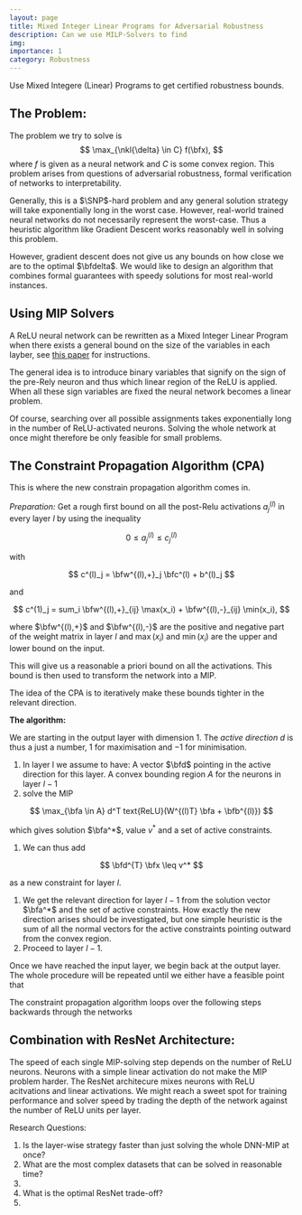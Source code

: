 ```yaml
---
layout: page
title: Mixed Integer Linear Programs for Adversarial Robustness
description: Can we use MILP-Solvers to find
img:
importance: 1
category: Robustness
---
```




Use Mixed Integere (Linear) Programs to get certified robustness bounds.


## The Problem:


The problem we try to solve is
$$
 \max_{\nkl{\delta} \in C} f(\bfx),
$$
where $f$ is given as a neural network and $C$ is some convex region. This problem arises from questions of adversarial robustness, formal verification of networks to interpretability.

Generally, this is a $\SNP$-hard problem and any general solution strategy will take exponentially long in the worst case. However, real-world trained neural networks do not necessarily represent the worst-case. Thus a heuristic algorithm like Gradient Descent works reasonably well in solving this problem.

However, gradient descent does not give us any bounds on how close we are to the optimal $\bfdelta$. We would like to design an algorithm that combines formal guarantees with speedy solutions for most real-world instances.

## Using MIP Solvers

A ReLU neural network can be rewritten as a Mixed Integer Linear Program when there exists a general bound on the size of the variables in each layber, see [this paper](https://arxiv.org/pdf/1712.06174.pdf) for instructions.

The general idea is to introduce binary variables that signify on the sign of the pre-Rely neuron and thus which linear region of the ReLU is applied. When all these sign variables are fixed the neural network becomes a linear problem.

Of course, searching over all possible assignments takes exponentially long in the number of ReLU-activated neurons. Solving the whole network at once might therefore be only feasible for small problems.

## The Constraint Propagation Algorithm (CPA)

This is where the new constrain propagation algorithm comes in.

*Preparation:*
Get a rough first bound on all the post-Relu activations $a^(l)_j$ in every layer $l$ by using the inequality

$$ 0 \leq a^(l)_j \leq c^(l)_j $$

with

$$
 c^(l)_j = \bfw^{(l),+}_j \bfc^(l) + b^(l)_j
$$

and

$$
c^(1)_j = sum_i \bfw^{(l),+}_{ij} \max(x_i) + \bfw^{(l),-}_{ij} \min(x_i),
$$

where $\bfw^{(l),+}$ and $\bfw^{(l),-}$ are the positive and negative part of the weight matrix in layer $l$ and $\max(x_i)$ and $\min(x_i)$ are the upper and lower bound on the input.

This will give us a reasonable a priori bound on all the activations. This bound is then used to transform the network into a MIP.

The idea of the CPA is to iteratively make these bounds tighter in the relevant direction.

**The algorithm:**

We are starting in the output layer with dimension 1. The *active direction* $d$ is thus a just a number, $1$ for maximisation and $-1$ for minimisation.

1. In layer l we assume to have:
    A vector $\bfd$ pointing in the active direction for this layer.
    A convex bounding region $A$ for the neurons in layer $l-1$
1. solve the MIP

$$
 \max_{\bfa \in A} d^T text{ReLU}(W^{(l)T} \bfa + \bfb^{(l)})
$$

which gives solution $\bfa^*$, value $v^*$ and a set of active constraints.
1. We can thus add

$$
 \bfd^{T} \bfx \leq v^*
$$

as a new constraint for layer $l$.
1. We get the relevant direction for layer $l-1$ from the solution vector $\bfa^*$ and the set of active constraints. How exactly the new direction arises should be investigated, but one simple heuristic is the sum of all the normal vectors for the active constraints pointing outward from the convex region.
1. Proceed to layer $l-1$.

Once we have reached the input layer, we begin back at the output layer. The whole procedure will be repeated until we either have a feasible point that



The constraint propagation algorithm loops over the following steps backwards through the networks




## Combination with ResNet Architecture:

The speed of each single MIP-solving step depends on the number of ReLU neurons. Neurons with a simple linear activation do not make the MIP problem harder. The ResNet architecure mixes neurons with ReLU acitvations and linear activations. We might reach a sweet spot for training performance and solver speed by trading the depth of the network against the number of ReLU units per layer.


Research Questions:
1. Is the layer-wise strategy faster than just solving the whole DNN-MIP at once?
1. What are the most complex datasets that can be solved in reasonable time?
1.
1. What is the optimal ResNet trade-off?
1.
